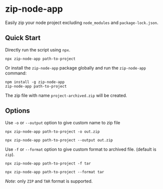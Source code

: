 # zip-node-app

Easily zip your node project excluding `node_modules` and `package-lock.json`.


## Quick Start

Directly run the script using `npx`.
```
npx zip-node-app path-to-project
```
Or install the `zip-node-app` package globally and run the `zip-node-app` command:
```
npm install -g zip-node-app
zip-node-app path-to-project
```

The zip file with name `project-archived.zip` will be created.



## Options

Use `-o` or `--output` option to give custom name to zip file

```
npx zip-node-app path-to-project -o out.zip
```
```
npx zip-node-app path-to-project --output out.zip
```

Use `-f` or `--format` option to give custom format to archived file. (default is `zip`).
```
npx zip-node-app path-to-project -f tar
```
```
npx zip-node-app path-to-project --format tar
```
*Note*: only `ZIP` and `TAR` format is supported.
